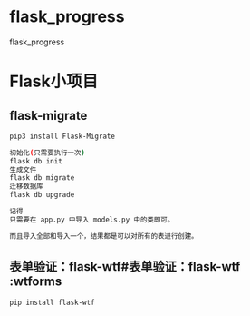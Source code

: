 # flask_progress
flask_progress

# Flask小项目

## flask-migrate
```bash
pip3 install Flask-Migrate

初始化(只需要执行一次)
flask db init
生成文件
flask db migrate
迁移数据库
flask db upgrade

记得
只需要在 app.py 中导入 models.py 中的类即可。

而且导入全部和导入一个，结果都是可以对所有的表进行创建。

```
## 表单验证：flask-wtf#表单验证：flask-wtf :wtforms
```bash
pip install flask-wtf
```
